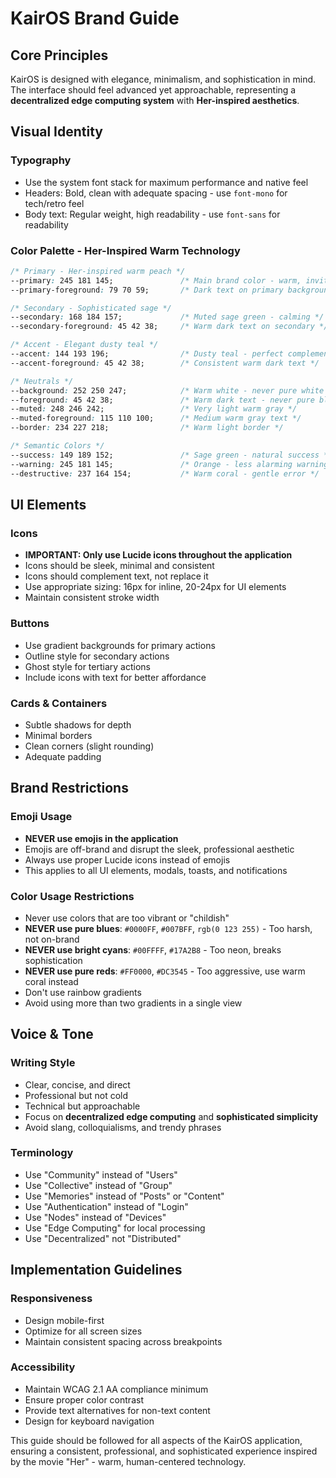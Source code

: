 # KairOS Brand Guide

## Core Principles

KairOS is designed with elegance, minimalism, and sophistication in mind. The interface should feel advanced yet approachable, representing a **decentralized edge computing system** with **Her-inspired aesthetics**.

## Visual Identity

### Typography
- Use the system font stack for maximum performance and native feel
- Headers: Bold, clean with adequate spacing - use `font-mono` for tech/retro feel
- Body text: Regular weight, high readability - use `font-sans` for readability

### Color Palette - Her-Inspired Warm Technology
```css
/* Primary - Her-inspired warm peach */
--primary: 245 181 145;               /* Main brand color - warm, inviting */
--primary-foreground: 79 70 59;       /* Dark text on primary background */

/* Secondary - Sophisticated sage */
--secondary: 168 184 157;             /* Muted sage green - calming */
--secondary-foreground: 45 42 38;     /* Warm dark text on secondary */

/* Accent - Elegant dusty teal */
--accent: 144 193 196;                /* Dusty teal - perfect complement */
--accent-foreground: 45 42 38;        /* Consistent warm dark text */

/* Neutrals */
--background: 252 250 247;            /* Warm white - never pure white */
--foreground: 45 42 38;               /* Warm dark text - never pure black */
--muted: 248 246 242;                 /* Very light warm gray */
--muted-foreground: 115 110 100;      /* Medium warm gray text */
--border: 234 227 218;                /* Warm light border */

/* Semantic Colors */
--success: 149 189 152;               /* Sage green - natural success */
--warning: 245 181 145;               /* Orange - less alarming warning */
--destructive: 237 164 154;           /* Warm coral - gentle error */
```

## UI Elements

### Icons
- **IMPORTANT: Only use Lucide icons throughout the application**
- Icons should be sleek, minimal and consistent
- Icons should complement text, not replace it
- Use appropriate sizing: 16px for inline, 20-24px for UI elements
- Maintain consistent stroke width

### Buttons
- Use gradient backgrounds for primary actions
- Outline style for secondary actions
- Ghost style for tertiary actions
- Include icons with text for better affordance

### Cards & Containers
- Subtle shadows for depth
- Minimal borders
- Clean corners (slight rounding)
- Adequate padding

## Brand Restrictions

### Emoji Usage
- **NEVER use emojis in the application**
- Emojis are off-brand and disrupt the sleek, professional aesthetic
- Always use proper Lucide icons instead of emojis
- This applies to all UI elements, modals, toasts, and notifications

### Color Usage Restrictions
- Never use colors that are too vibrant or "childish"
- **NEVER use pure blues**: `#0000FF`, `#007BFF`, `rgb(0 123 255)` - Too harsh, not on-brand
- **NEVER use bright cyans**: `#00FFFF`, `#17A2B8` - Too neon, breaks sophistication
- **NEVER use pure reds**: `#FF0000`, `#DC3545` - Too aggressive, use warm coral instead
- Don't use rainbow gradients
- Avoid using more than two gradients in a single view

## Voice & Tone

### Writing Style
- Clear, concise, and direct
- Professional but not cold
- Technical but approachable
- Focus on **decentralized edge computing** and **sophisticated simplicity**
- Avoid slang, colloquialisms, and trendy phrases

### Terminology
- Use "Community" instead of "Users"
- Use "Collective" instead of "Group"
- Use "Memories" instead of "Posts" or "Content"
- Use "Authentication" instead of "Login"
- Use "Nodes" instead of "Devices"
- Use "Edge Computing" for local processing
- Use "Decentralized" not "Distributed"

## Implementation Guidelines

### Responsiveness
- Design mobile-first
- Optimize for all screen sizes
- Maintain consistent spacing across breakpoints

### Accessibility
- Maintain WCAG 2.1 AA compliance minimum
- Ensure proper color contrast
- Provide text alternatives for non-text content
- Design for keyboard navigation

This guide should be followed for all aspects of the KairOS application, ensuring a consistent, professional, and sophisticated experience inspired by the movie "Her" - warm, human-centered technology. 